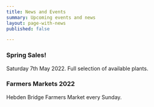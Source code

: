 ```yaml
---
title: News and Events
summary: Upcoming events and news
layout: page-with-news
published: false

---
```

### Spring Sales!

Saturday 7th May 2022. Full selection of available plants.

### Farmers Markets 2022

Hebden Bridge Farmers Market every Sunday.